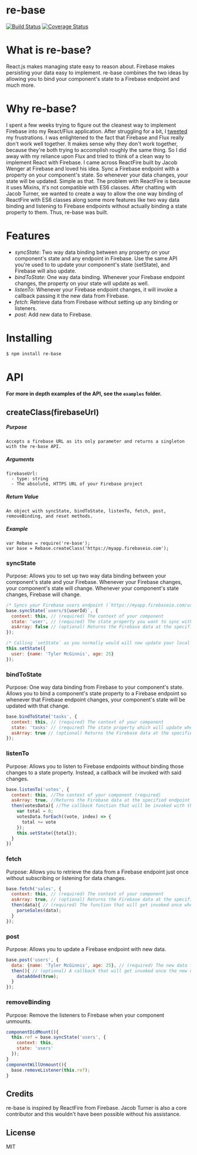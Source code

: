 # re-base
[![Build Status](https://travis-ci.org/tylermcginnis/re-base.svg?branch=master)](https://travis-ci.org/tylermcginnis/re-base)
[![Coverage Status](https://coveralls.io/repos/tylermcginnis/re-base/badge.svg)](https://coveralls.io/r/tylermcginnis/re-base)

# What is re-base?

React.js makes managing state easy to reason about. Firebase makes persisting your data easy to implement. re-base combines the two ideas by allowing you to bind your component's state to a Firebase endpoint and much more.

# Why re-base?

I spent a few weeks trying to figure out the cleanest way to implement Firebase into my React/Flux application. After struggling for a bit, I [tweeted](https://twitter.com/tylermcginnis33/status/605838057825132549) my frustrations. I was enlightened to the fact that Firebase and Flux really don't work well together. It makes sense why they don't work together, because they're both trying to accomplish roughly the same thing. So I did away with my reliance upon Flux and tried to think of a clean way to implement React with Firebase. I came across ReactFire built by Jacob Wenger at Firebase and loved his idea. Sync a Firebase endpoint with a property on your component's state. So whenever your data changes, your state will be updated. Simple as that. The problem with ReactFire is because it uses Mixins, it's not compatible with ES6 classes. After chatting with Jacob Turner, we wanted to create a way to allow the one way binding of ReactFire with ES6 classes along some more features like two way data binding and listening to Firebase endpoints without actually binding a state property to them. Thus, re-base was built.

# Features

- *syncState*: Two way data binding between any property on your component's state and any endpoint in Firebase. Use the same API you're used to to update your component's state (setState), and Firebase will also update.
- *bindToState*: One way data binding. Whenever your Firebase endpoint changes, the property on your state will update as well.
- *listenTo*: Whenever your Firebase endpoint changes, it will invoke a callback passing it the new data from Firebase.
- *fetch*: Retrieve data from Firebase without setting up any binding or listeners.
- *post*: Add new data to Firebase.

# Installing

```bash
$ npm install re-base
```

# API

#### For more in depth examples of the API, see the `examples` folder.

## createClass(firebaseUrl)

##### Purpose
    Accepts a firebase URL as its only parameter and returns a singleton with the re-base API.

##### Arguments
    firebaseUrl:
      - type: string
      - The absolute, HTTPS URL of your Firebase project

##### Return Value
    An object with syncState, bindToState, listenTo, fetch, post, removeBinding, and reset methods.

##### Example
    var Rebase = require('re-base');
    var base = Rebase.createClass('https://myapp.firebaseio.com');


### syncState

Purpose: Allows you to set up two way data binding between your component's state and your Firebase. Whenever your Firebase changes, your component's state will change. Whenever your component's state changes, Firebase will change.

```js
/* Syncs your Firebase users endpoint (`https://myapp.firebaseio.com/users/someUserId`) with your components `user` property on your state */
base.syncState(`users/${userId}`, {
  context: this, // (required) The context of your component
  state: 'user', // (required) The state property you want to sync with Firebase
  asArray: false // (optional) Returns the Firebase data at the specified endpoint as an Array instead of an Object
});
```

```js
/* Calling `setState` as you normally would will now update your local state and the `users/${userId}` Firebase endpoint */
this.setState({
  user: {name: 'Tyler McGinnis', age: 25}
});
```

### bindToState

Purpose: One way data binding from Firebase to your component's state. Allows you to bind a component's state property to a Firebase endpoint so whenever that Firebase endpoint changes, your component's state will be updated with that change.

```js
base.bindToState('tasks', {
  context: this, // (required) The context of your component
  state: 'tasks' // (required) The state property which will update when the 'tasks' endpoint in Firebase changes
  asArray: true // (optional) Returns the Firebase data at the specified endpoint as an Array instead of an Object
});
```

### listenTo

Purpose: Allows you to listen to Firebase endpoints without binding those changes to a state property. Instead, a callback will be invoked with said changes.

```js
base.listenTo('votes', {
  context: this, //The context of your component (required)
  asArray: true, //Returns the Firebase data at the specified endpoint as an Array instead of an Object (optional)
  then(votesData){ //The callback function that will be invoked with the data from the specified endpoint when the endpoint changes (required)
    var total = 0;
    votesData.forEach((vote, index) => {
      total += vote
    });
    this.setState({total});
  }
})
```

### fetch

Purpose: Allows you to retrieve the data from a Firebase endpoint just once without subscribing or listening for data changes.

```js
base.fetch('sales', {
  context: this, // (required) The context of your component
  asArray: true, // (optional) Returns the Firebase data at the specified endpoint as an Array instead of an Object
  then(data){ // (required) The function that will get invoked once when the data is received from Firebase
    parseSales(data);
  }
});
```

### post

Purpose: Allows you to update a Firebase endpoint with new data.

```js
base.post('users', {
  data: {name: 'Tyler McGinnis', age: 25}, // (required) The new data for Firebase
  then(){ // (optional) A callback that will get invoked once the new data has been added to Firebase
    dataAdded(true);
  }
});
```

### removeBinding

Purpose: Remove the listeners to Firebase when your component unmounts.

```js
componentDidMount(){
  this.ref = base.syncState('users', {
    context: this,
    state: 'users'
  });
}
componentWillUnmount(){
  base.removeListener(this.ref);
}
```


## Credits

re-base is inspired by ReactFire from Firebase. Jacob Turner is also a core contributor and this wouldn't have been possible without his assistance.

## License

MIT
